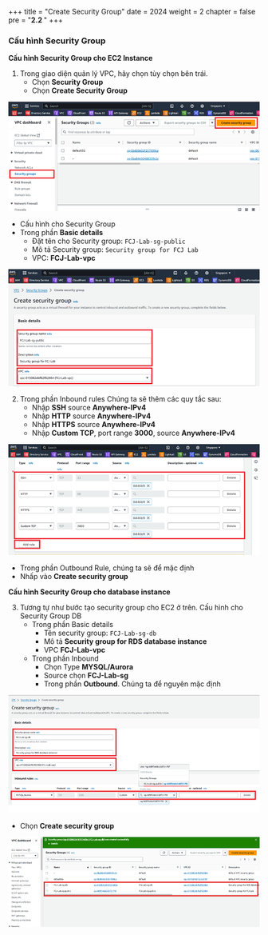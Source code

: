 +++
title = "Create Security Group"
date = 2024
weight = 2
chapter = false
pre = "<b>2.2 </b>"
+++

### Cấu hình Security Group

**Cấu hình Security Group cho EC2 Instance**

1. Trong giao diện quản lý VPC, hãy chọn tùy chọn bên trái.
   - Chọn **Security Group**
   - Chọn **Create Security Group**

![Security Group](/images/2/2_2/1.png?width=90pc)

- Cấu hình cho Security Group
- Trong phần **Basic details**
  - Đặt tên cho Security group: `FCJ-Lab-sg-public`
  - Mô tả Security group: `Security group for FCJ Lab`
  - VPC: **FCJ-Lab-vpc**

![Basic details](/images/2/2_2/2.png?width=90pc)

2. Trong phần Inbound rules
   Chúng ta sẽ thêm các quy tắc sau:
   - Nhập **SSH** source **Anywhere-IPv4**
   - Nhập **HTTP** source **Anywhere-IPv4**
   - Nhập **HTTPS** source **Anywhere-IPv4**
   - Nhập **Custom TCP**, port range **3000**, source **Anywhere-IPv4**

![Inbound rules](/images/2/2_2/3.png?width=90pc)

- Trong phần Outbound Rule, chúng ta sẽ để mặc định
- Nhấp vào **Create security group**

**Cấu hình Security Group cho database instance**

3. Tương tự như bước tạo security group cho EC2 ở trên. Cấu hình cho Security Group DB
   - Trong phần Basic details
     - Tên security group: `FCJ-Lab-sg-db`
     - Mô tả **Security group for RDS database instance**
     - VPC **FCJ-Lab-vpc**
   - Trong phần Inbound
     - Chọn Type **MYSQL/Aurora**
     - Source chọn **FCJ-Lab-sg**
     - Trong phần **Outbound**. Chúng ta để nguyên mặc định

![Inbound rules](/images/2/2_2/4.png?width=90pc)

- Chọn **Create security group**

![Inbound rules](/images/2/2_2/5.png?width=90pc)
